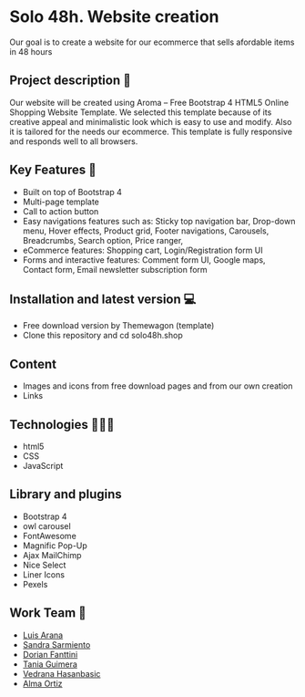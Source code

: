 # Solo 48h. Website creation
Our goal is to create a website for our ecommerce that sells afordable items in 48 hours

## Project description 📄
Our website will be created using Aroma – Free Bootstrap 4 HTML5 Online Shopping Website Template.  We selected this template because of its creative appeal and minimalistic look which is easy to use and modify.  Also it is tailored for the needs our ecommerce.  This template is fully responsive and responds well to all browsers.  

## Key Features 🔧
- Built on top of Bootstrap 4
- Multi-page template
- Call to action button
- Easy navigations features such as: Sticky top navigation bar, Drop-down menu, Hover effects, Product grid, Footer navigations, Carousels, Breadcrumbs, Search option, Price ranger, 
- eCommerce features: Shopping cart, Login/Registration form UI
- Forms and interactive features: Comment form UI, Google maps, Contact form, Email newsletter subscription form

## Installation and latest version 💻
- Free download version by Themewagon (template)
- Clone this repository and cd solo48h.shop

## Content
- Images and icons from free download pages and from our own creation
- Links

## Technologies 👨🏻‍💻
- html5
- CSS
- JavaScript

## Library and plugins
- Bootstrap 4
- owl carousel
- FontAwesome
- Magnific Pop-Up
- Ajax MailChimp
- Nice Select
- Liner Icons
- Pexels

## Work Team 🏢
- [Luis Arana](https://github.com/luichidev)
- [Sandra Sarmiento](https://github.com/sandrinne)
- [Dorian Fanttini](https://github.com/dfanttini)
- [Tania Guimera](https://github.com/Tania2427)
- [Vedrana Hasanbasic](https://github.com/vedranaha)
- [Alma Ortiz](https://github.com/almaocuoc)